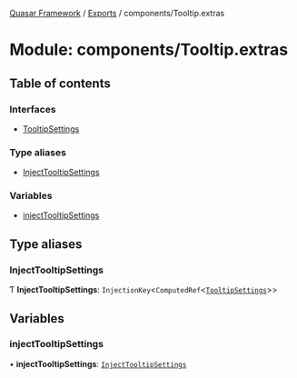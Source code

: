 [Quasar Framework](../index.md) / [Exports](../modules.md) / components/Tooltip.extras

# Module: components/Tooltip.extras

## Table of contents

### Interfaces

- [TooltipSettings](../interfaces/components_Tooltip_extras.TooltipSettings.md)

### Type aliases

- [InjectTooltipSettings](components_Tooltip_extras.md#injecttooltipsettings)

### Variables

- [injectTooltipSettings](components_Tooltip_extras.md#injecttooltipsettings)

## Type aliases

### InjectTooltipSettings

Ƭ **InjectTooltipSettings**: `InjectionKey`<`ComputedRef`<[`TooltipSettings`](../interfaces/components_Tooltip_extras.TooltipSettings.md)\>\>

## Variables

### injectTooltipSettings

• **injectTooltipSettings**: [`InjectTooltipSettings`](components_Tooltip_extras.md#injecttooltipsettings)
